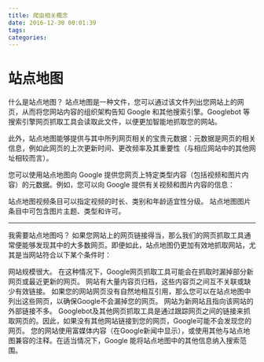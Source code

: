 ```yaml
---
title: 爬虫相关概念
date: 2016-12-30 00:01:39
tags:
categories:
---
```


# 站点地图
什么是站点地图？
站点地图是一种文件，您可以通过该文件列出您网站上的网页，从而将您网站内容的组织架构告知 Google 和其他搜索引擎。Googlebot 等搜索引擎网页抓取工具会读取此文件，以便更加智能地抓取您的网站。

此外，站点地图能够提供与其中所列网页相关的宝贵元数据：元数据是网页的相关信息，例如此网页的上次更新时间、更改频率及其重要性（与相应网站中的其他网址相较而言）。

您可以使用站点地图向 Google 提供您网页上特定类型内容（包括视频和图片内容）的元数据。例如，您可以向 Google 提供有关视频和图片内容的信息：

站点地图视频条目可以指定视频的时长、类别和年龄适宜性分级。
站点地图图片条目中可包含图片主题、类型和许可。

---------
我需要站点地图吗？
如果您网站上的网页链接得当，那么我们的网页抓取工具通常便能够发现其中的大多数网页。即便如此，站点地图仍更加有效地抓取网站，尤其是当网站符合以下某个条件时：

网站规模很大。 在这种情况下，Google网页抓取工具可能会在抓取时漏掉部分新网页或最近更新的网页。
网站有大量内容页归档，这些内容页之间互不关联或缺少有效链接。 如果您的网站网页没有自然地相互引用，那么您可以在站点地图中列出这些网页，以确保Google不会漏掉您的网页。
网站为新网站且指向该网站的外部链接不多。 Googlebot及其他网页抓取工具是通过跟踪网页之间的链接来抓取网页的。因此，如果没有其他网站链接到您的网页，Google可能不会发现您的网页。
您的网站使用富媒体内容（在Google新闻中显示），或使用其他与站点地图兼容的注释。在适当情况下，Google 能将站点地图中的其他信息纳入搜索范围。
